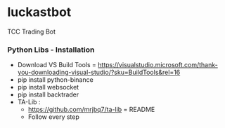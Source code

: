 # luckastbot

TCC Trading Bot

### Python Libs - Installation

- Download VS Build Tools = https://visualstudio.microsoft.com/thank-you-downloading-visual-studio/?sku=BuildTools&rel=16
- pip install python-binance
- pip install websocket
- pip install backtrader
- TA-Lib :
  - https://github.com/mrjbq7/ta-lib = README
  - Follow every step
